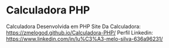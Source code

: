 # Calculadora PHP
 Calculadora Desenvolvida em PHP
Site Da Calculadora: https://zmelogod.github.io/Calculadora-PHP/
Perfil Linkedin: https://www.linkedin.com/in/lu%C3%A3-melo-silva-636a96231/
